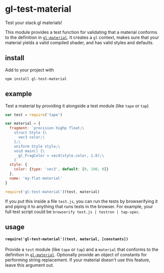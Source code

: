 # gl-test-material

Test your stack.gl materials!

This module provides a test function for validating that a material conforms to the definition in [`gl-material`](https://github.com/freeman-lab/gl-material). It creates a `gl` context, makes sure that your material yields a valid compiled shader, and has valid styles and defaults.

## install

Add to your project with

```
npm install gl-test-material
```

## example

Test a material by providing it alongside a test module (like `tape` or `tap`)

```javascript
var test = require('tape')

var material = {
  fragment: `precision highp float;\ 
    struct Style {\
      vec3 color;\
    };\
    uniform Style style;\
    void main() {\
      gl_FragColor = vec4(style.color, 1.0);\
    }`
  style: {
    color: {type: 'vec3', default: [0, 100, 0]}
  },
  name: 'my-flat-material'
}

require('gl-test-material')(test, material)
```

If you put this inside a file `test.js`, you can run the tests by browserifying it and piping it to anything that runs tests in the browser. For example, your full test script could be `browserify test.js | testron | tap-spec`.

## usage

#### `require('gl-test-material')(test, material, [constants])`

Provide a `test` module (like `tape` or `tap`) and a `material` that conforms to the definition in [`gl-material`](https://github.com/freeman-lab/gl-material). Optionally provide an object of constants for performing string replacement. If your material doesn't use this feature, leave this argument out.